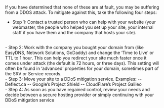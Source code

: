 If you have determined that none of these are at fault, you may be suffering from a DDOS attack. To mitigate against this, take the following four steps:
<br>
- Step 1: Contact a trusted person who can help with your website (your webmaster, the people who helped you set up your site, your internal staff if you have them and the company that hosts your site).
<br>
- Step 2: Work with the company you bought your domain from (like EasyDNS, Network Solutions, GoDaddy) and change the ‘Time to Live’ or TTL to 1 hour. This can help you redirect your site much faster once it comes under attack (the default is 72 hours, or three days). This setting will often be found in ‘advanced’ properties for your domain, sometimes part of the SRV or Service records.
<br>
- Step 3: Move your site to a DDoS mitigation service.  Examples:
-- Deflect.ca
-- Google’s Project Shield
-- CloudFlare’s Project Galileo
<br>
- Step 4: As soon as you have regained control, review your needs and decide between a secure hosting provider or simply continuing with your DDoS mitigation service